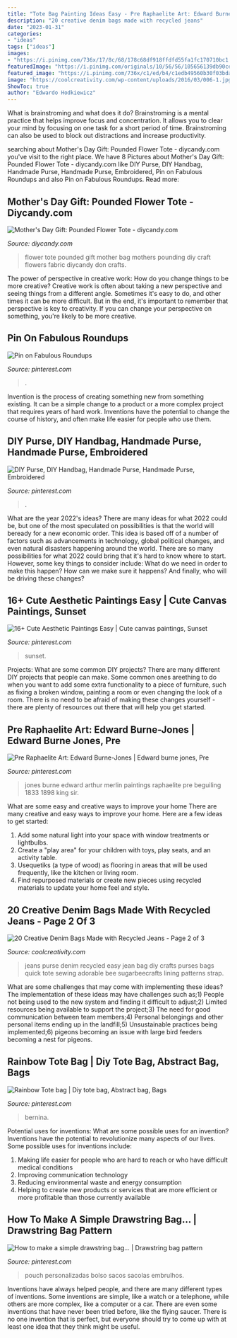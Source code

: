 ```yaml
---
title: "Tote Bag Painting Ideas Easy - Pre Raphaelite Art: Edward Burne-jones"
description: "20 creative denim bags made with recycled jeans"
date: "2023-01-31"
categories:
- "ideas"
tags: ["ideas"]
images:
- "https://i.pinimg.com/736x/17/8c/68/178c68df918ffdfd55fa1fc170710bc1.jpg"
featuredImage: "https://i.pinimg.com/originals/10/56/56/105656139db90ce0b863f9cb57704b7b.jpg"
featured_image: "https://i.pinimg.com/736x/c1/ed/b4/c1edb49560b30f03bdae518336f3bb04.jpg"
image: "https://coolcreativity.com/wp-content/uploads/2016/03/006-1.jpg"
ShowToc: true
author: "Edwardo Hodkiewicz"
---
```



What is brainstroming and what does it do?
Brainstroming is a mental practice that helps improve focus and concentration. It allows you to clear your mind by focusing on one task for a short period of time. Brainstroming can also be used to block out distractions and increase productivity.

	

		
searching about Mother&#039;s Day Gift: Pounded Flower Tote - diycandy.com you've visit to the right place. We have 8 Pictures about Mother&#039;s Day Gift: Pounded Flower Tote - diycandy.com like DIY Purse, DIY Handbag, Handmade Purse, Handmade Purse, Embroidered, Pin on Fabulous Roundups and also Pin on Fabulous Roundups. Read more:
		
    
## Mother&#039;s Day Gift: Pounded Flower Tote - Diycandy.com

<img loading=lazy src="http://diycandy.com/wp-content/uploads/2016/04/flower-tote-09-e1461898623898.jpg" onerror="this.onerror=null;this.src='https://tse4.mm.bing.net/th?id=OIP.8GfBIiPXBC0wn6HWCtlpYAHaE_&amp;pid=15.1';" alt="Mother&#039;s Day Gift: Pounded Flower Tote - diycandy.com">

_Source: diycandy.com_

>flower tote pounded gift mother bag mothers pounding diy craft flowers fabric diycandy don crafts. 

	

The power of perspective in creative work: How do you change things to be more creative?
Creative work is often about taking a new perspective and seeing things from a different angle. Sometimes it's easy to do, and other times it can be more difficult. But in the end, it's important to remember that perspective is key to creativity. If you can change your perspective on something, you're likely to be more creative.

    
## Pin On Fabulous Roundups

<img loading=lazy src="https://i.pinimg.com/736x/17/8c/68/178c68df918ffdfd55fa1fc170710bc1.jpg" onerror="this.onerror=null;this.src='https://tse3.mm.bing.net/th?id=OIP.UdqZ5FLesvWle6-MSMwMLwHaO0&amp;pid=15.1';" alt="Pin on Fabulous Roundups">

_Source: pinterest.com_

>. 

	

Invention is the process of creating something new from something existing. It can be a simple change to a product or a more complex project that requires years of hard work. Inventions have the potential to change the course of history, and often make life easier for people who use them.

    
## DIY Purse, DIY Handbag, Handmade Purse, Handmade Purse, Embroidered

<img loading=lazy src="https://i.pinimg.com/736x/bd/c1/bb/bdc1bb2cd32c60c2ce4a16a6225370e7.jpg" onerror="this.onerror=null;this.src='https://tse1.mm.bing.net/th?id=OIP.vHGyucLbGnoESLeaBZFekQHaJO&amp;pid=15.1';" alt="DIY Purse, DIY Handbag, Handmade Purse, Handmade Purse, Embroidered">

_Source: pinterest.com_

>. 

	

What are the year 2022's ideas?
There are many ideas for what 2022 could be, but one of the most speculated on possibilities is that the world will beready for a new economic order. This idea is based off of a number of factors such as advancements in technology, global political changes, and even natural disasters happening around the world. There are so many possibilities for what 2022 could bring that it's hard to know where to start. However, some key things to consider include: What do we need in order to make this happen? How can we make sure it happens? And finally, who will be driving these changes?

    
## 16+ Cute Aesthetic Paintings Easy | Cute Canvas Paintings, Sunset

<img loading=lazy src="https://i.pinimg.com/736x/cf/cd/de/cfcddef504a09469176c93f3b31c53e8.jpg" onerror="this.onerror=null;this.src='https://tse2.mm.bing.net/th?id=OIP.5QDCSc9gxblq3kiY05dUCAHaKE&amp;pid=15.1';" alt="16+ Cute Aesthetic Paintings Easy | Cute canvas paintings, Sunset">

_Source: pinterest.com_

>sunset. 

	

Projects: What are some common DIY projects?
There are many different DIY projects that people can make. Some common ones areething to do when you want to add some extra functionality to a piece of furniture, such as fixing a broken window, painting a room or even changing the look of a room. There is no need to be afraid of making these changes yourself - there are plenty of resources out there that will help you get started.

    
## Pre Raphaelite Art: Edward Burne-Jones | Edward Burne Jones, Pre

<img loading=lazy src="https://i.pinimg.com/736x/c1/ed/b4/c1edb49560b30f03bdae518336f3bb04.jpg" onerror="this.onerror=null;this.src='https://tse3.mm.bing.net/th?id=OIP.kUDfE06vI85p45AQPqdntAAAAA&amp;pid=15.1';" alt="Pre Raphaelite Art: Edward Burne-Jones | Edward burne jones, Pre">

_Source: pinterest.com_

>jones burne edward arthur merlin paintings raphaelite pre beguiling 1833 1898 king sir. 

	

What are some easy and creative ways to improve your home
There are many creative and easy ways to improve your home. Here are a few ideas to get started: 
1. Add some natural light into your space with window treatments or lightbulbs. 
2. Create a "play area" for your children with toys, play seats, and an activity table. 
3. Usequetiks (a type of wood) as flooring in areas that will be used frequently, like the kitchen or living room. 
4. Find repurposed materials or create new pieces using recycled materials to update your home feel and style.

    
## 20 Creative Denim Bags Made With Recycled Jeans - Page 2 Of 3

<img loading=lazy src="https://coolcreativity.com/wp-content/uploads/2016/03/006-1.jpg" onerror="this.onerror=null;this.src='https://tse4.mm.bing.net/th?id=OIP.tIYrlY6kCF6oIYEIBol17wHaLH&amp;pid=15.1';" alt="20 Creative Denim Bags Made with Recycled Jeans - Page 2 of 3">

_Source: coolcreativity.com_

>jeans purse denim recycled easy jean bag diy crafts purses bags quick tote sewing adorable bee sugarbeecrafts lining patterns strap. 

	

What are some challenges that may come with implementing these ideas?
The implementation of these ideas may have challenges such as;1) People not being used to the new system and finding it difficult to adjust;2) Limited resources being available to support the project;3) The need for good communication between team members;4) Personal belongings and other personal items ending up in the landfill;5) Unsustainable practices being implemented;6) pigeons becoming an issue with large bird feeders becoming a nest for pigeons.

    
## Rainbow Tote Bag | Diy Tote Bag, Abstract Bag, Bags

<img loading=lazy src="https://i.pinimg.com/originals/10/56/56/105656139db90ce0b863f9cb57704b7b.jpg" onerror="this.onerror=null;this.src='https://tse3.mm.bing.net/th?id=OIP.74nSDO24NtY3crDLdkrkdQHaMW&amp;pid=15.1';" alt="Rainbow Tote bag | Diy tote bag, Abstract bag, Bags">

_Source: pinterest.com_

>bernina. 

	

Potential uses for inventions: What are some possible uses for an invention?
Inventions have the potential to revolutionize many aspects of our lives. Some possible uses for inventions include: 
1. Making life easier for people who are hard to reach or who have difficult medical conditions 
2. Improving communication technology 
3. Reducing environmental waste and energy consumption 
4. Helping to create new products or services that are more efficient or more profitable than those currently available 

    
## How To Make A Simple Drawstring Bag… | Drawstring Bag Pattern

<img loading=lazy src="https://i.pinimg.com/736x/af/c0/72/afc0723515712944b1f43a28a46cd4a0.jpg" onerror="this.onerror=null;this.src='https://tse4.mm.bing.net/th?id=OIP.LKaJYqnP3YNCW-4IRFWGuAHaKK&amp;pid=15.1';" alt="How to make a simple drawstring bag… | Drawstring bag pattern">

_Source: pinterest.com_

>pouch personalizadas bolso sacos sacolas embrulhos. 

	

Inventions have always helped people, and there are many different types of inventions. Some inventions are simple, like a watch or a telephone, while others are more complex, like a computer or a car. There are even some inventions that have never been tried before, like the flying saucer. There is no one invention that is perfect, but everyone should try to come up with at least one idea that they think might be useful.

